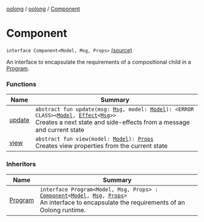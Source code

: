 [oolong](../../index.md) / [oolong](../index.md) / [Component](./index.md)

# Component

`interface Component<Model, Msg, Props>` [(source)](https://github.com/oolong-kt/oolong/tree/master/oolong/src/commonMain/kotlin/oolong/Component.kt#L6)

An interface to encapsulate the requirements of a compositional child in a [Program](../-program/index.md).

### Functions

| Name | Summary |
|---|---|
| [update](update.md) | `abstract fun update(msg: `[`Msg`](index.md#Msg)`, model: `[`Model`](index.md#Model)`): <ERROR CLASS><`[`Model`](../-next.md#Model)`, `[`Effect`](../-effect.md)`<`[`Msg`](../-next.md#Msg)`>>`<br>Creates a next state and side-effects from a message and current state |
| [view](view.md) | `abstract fun view(model: `[`Model`](index.md#Model)`): `[`Props`](index.md#Props)<br>Creates view properties from the current state |

### Inheritors

| Name | Summary |
|---|---|
| [Program](../-program/index.md) | `interface Program<Model, Msg, Props> : `[`Component`](./index.md)`<`[`Model`](../-program/index.md#Model)`, `[`Msg`](../-program/index.md#Msg)`, `[`Props`](../-program/index.md#Props)`>`<br>An interface to encapsulate the requirements of an Oolong runtime. |
